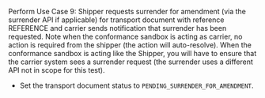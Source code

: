 Perform Use Case 9: Shipper requests surrender for amendment (via the surrender API if applicable) for transport document with reference REFERENCE and carrier sends notification that surrender has been requested. Note when the conformance sandbox is acting as carrier, no action is required from the shipper (the action will auto-resolve). When the conformance sandbox is acting like the Shipper, you will have to ensure that the carrier system sees a surrender request (the surrender uses a different API not in scope for this test).
* Set the transport document status to `PENDING_SURRENDER_FOR_AMENDMENT`.
